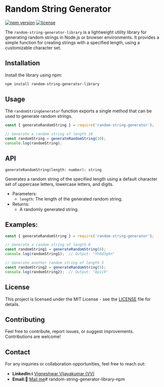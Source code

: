 # Random String Generator

[![npm version](https://img.shields.io/npm/v/random-string-generator.svg)](https://www.npmjs.com/package/random-string-generator-library)
[![license](https://img.shields.io/npm/l/random-string-generator.svg)](https://github.com/vigneshwarvj/random-string-generator-library-npm/blob/main/LICENSE)

The `random-string-generator-library` is a lightweight utility library for generating random strings in Node.js or browser environments. It provides a simple function for creating strings with a specified length, using a customizable character set.

## Installation

Install the library using npm:

```bash
npm install random-string-generator-library
```

## Usage
The `randomStringGenerator` function exports a single method that can be used to generate random strings.
```javascript
const { generateRandomString } = require('random-string-generator');

// Generate a random string of length 10
const randomString = generateRandomString(10);
console.log(randomString);
```

## API
`generateRandomString(length: number): string`

Generates a random string of the specified length using a default character set of uppercase letters, lowercase letters, and digits.

- Parameters:
    - `length`: The length of the generated random string.
- Returns:
    - A randomly generated string.

## Examples:
```javascript
const { generateRandomString } = require('random-string-generator');

// Generate a random string of length 8
const randomString1 = generateRandomString(8);
console.log(randomString1);  // Output: "Yh8d3g9n"

// Generate another random string of length 5
const randomString2 = generateRandomString(5);
console.log(randomString2);  // Output: "Ap1i9"
```

## License
This project is licensed under the MIT License - see the [LICENSE](https://github.com/vigneshwarvj/random-string-generator-library-npm#readme) file for details.

## Contributing

Feel free to contribute, report issues, or suggest improvements. Contributions are welcome!

## Contact

For any inquiries or collaboration opportunities, feel free to reach out:

- **LinkedIn:ℹ️** [Vigneshwar Vijayakumar (VV)](https://in.linkedin.com/in/vigneshwar-vijayakumar-58583724b)
- **Email:📧** [Mail me](mailto:vigneshwarjosephite@gmail.com)#   r a n d o m - s t r i n g - g e n e r a t o r - l i b r a r y - n p m  
 